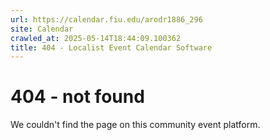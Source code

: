 ```yaml
---
url: https://calendar.fiu.edu/arodr1886_296
site: Calendar
crawled_at: 2025-05-14T18:44:09.100362
title: 404 - Localist Event Calendar Software
---
```


# 404 - not found
We couldn't find the page on this community event platform.
